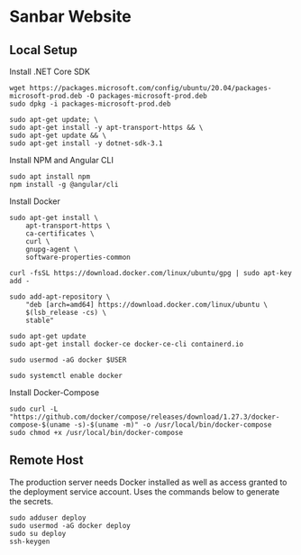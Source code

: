 # Sanbar Website

## Local Setup

Install .NET Core SDK

    wget https://packages.microsoft.com/config/ubuntu/20.04/packages-microsoft-prod.deb -O packages-microsoft-prod.deb
    sudo dpkg -i packages-microsoft-prod.deb

    sudo apt-get update; \
    sudo apt-get install -y apt-transport-https && \
    sudo apt-get update && \
    sudo apt-get install -y dotnet-sdk-3.1

Install NPM and Angular CLI

    sudo apt install npm
    npm install -g @angular/cli

Install Docker

    sudo apt-get install \
        apt-transport-https \
        ca-certificates \
        curl \
        gnupg-agent \
        software-properties-common
    
    curl -fsSL https://download.docker.com/linux/ubuntu/gpg | sudo apt-key add -

    sudo add-apt-repository \
        "deb [arch=amd64] https://download.docker.com/linux/ubuntu \
        $(lsb_release -cs) \
        stable"

    sudo apt-get update
    sudo apt-get install docker-ce docker-ce-cli containerd.io

    sudo usermod -aG docker $USER

    sudo systemctl enable docker

Install Docker-Compose

    sudo curl -L "https://github.com/docker/compose/releases/download/1.27.3/docker-compose-$(uname -s)-$(uname -m)" -o /usr/local/bin/docker-compose
    sudo chmod +x /usr/local/bin/docker-compose

## Remote Host

The production server needs Docker installed as well as access granted to the deployment service account. Uses the commands below to generate the secrets.

    sudo adduser deploy
    sudo usermod -aG docker deploy
    sudo su deploy
    ssh-keygen
